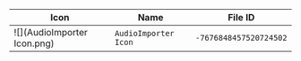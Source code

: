 | Icon | Name | File ID |
| ---  | ---  | ---     |
| ![](AudioImporter Icon.png) | `AudioImporter Icon` | `-7676848457520724502` |
